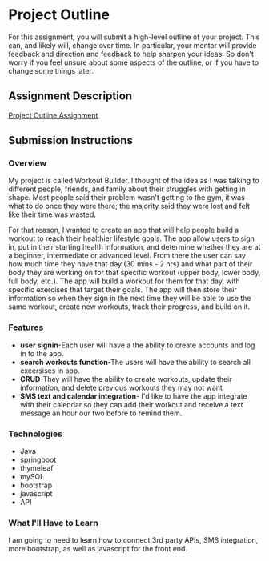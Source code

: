 # Project Outline
For this assignment, you will submit a high-level outline of your project. This can, and likely will, change over time. In particular, your mentor will provide feedback and direction and feedback to help sharpen your ideas. So don't worry if you feel unsure about some aspects of the outline, or if you have to change some things later.

## Assignment Description
[Project Outline Assignment](https://education.launchcode.org/liftoff/assignments/project-outline/)

## Submission Instructions

### Overview
My project is called Workout Builder. I thought of the idea as I was talking to different people, friends, and family about their struggles with getting in shape. Most people said their problem wasn't getting to the gym, it was what to do once they were there; the majority said they were lost and felt like their time was wasted. 

For that reason, I wanted to create an app that will help people build a workout to reach their healthier lifestyle goals. The app allow users to sign in, put in their starting health information, and determine whether they are at a beginner, intermediate or advanced level. From there the user can say how much time they have that day (30 mins - 2 hrs) and what part of their body they are working on for that specific workout (upper body, lower body, full body, etc.). The app will build a workout for them for that day, with specific exercises that target their goals. The app will then store their information so when they sign in the next time they will be able to use the same workout, create new workouts, track their progress, and build on it. 
### Features
* **user signin**-Each user will have a the ability to create accounts and log in to the app.
* **search workouts function**-The users will have the ability to search all excersises in app.
* **CRUD**-They will have the ability to create workouts, update their information, and delete previous workouts they may not want
* **SMS text and calendar integration**- I'd like to have the app integrate with their calendar so they can add their workout and receive a text message an hour our two before to remind them.

### Technologies
* Java
* springboot
* thymeleaf
* mySQL
* bootstrap
* javascript
* API

### What I'll Have to Learn
I am going to need to learn how to connect 3rd party APIs, SMS integration, more bootstrap, as well as javascript for the front end. 

